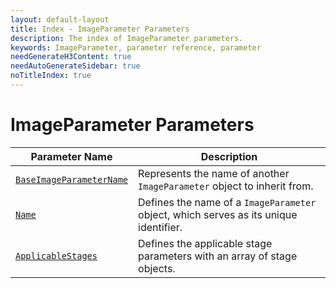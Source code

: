 ```yaml
---
layout: default-layout
title: Index - ImageParameter Parameters
description: The index of ImageParameter parameters.
keywords: ImageParameter, parameter reference, parameter
needGenerateH3Content: true
needAutoGenerateSidebar: true
noTitleIndex: true
---
```


# ImageParameter Parameters

| Parameter Name | Description |
| ---------------------------------- | ----------- |
| [`BaseImageParameterName`](base-image-parameter-name.md) | Represents the name of another `ImageParameter` object to inherit from. |
| [`Name`](name.md) | Defines the name of a `ImageParameter` object, which serves as its unique identifier. |
| [`ApplicableStages`](applicable-stages.md) | Defines the applicable stage parameters with an array of stage objects. |
